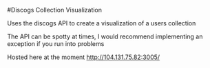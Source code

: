 #Discogs Collection Visualization

Uses the discogs API to create a visualization of a users collection

The API can be spotty at times, I would recommend implementing an exception if you run into problems

Hosted here at the moment http://104.131.75.82:3005/